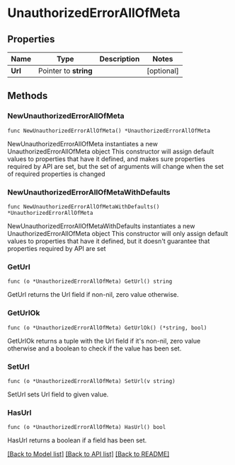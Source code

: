 # UnauthorizedErrorAllOfMeta

## Properties

Name | Type | Description | Notes
------------ | ------------- | ------------- | -------------
**Url** | Pointer to **string** |  | [optional] 

## Methods

### NewUnauthorizedErrorAllOfMeta

`func NewUnauthorizedErrorAllOfMeta() *UnauthorizedErrorAllOfMeta`

NewUnauthorizedErrorAllOfMeta instantiates a new UnauthorizedErrorAllOfMeta object
This constructor will assign default values to properties that have it defined,
and makes sure properties required by API are set, but the set of arguments
will change when the set of required properties is changed

### NewUnauthorizedErrorAllOfMetaWithDefaults

`func NewUnauthorizedErrorAllOfMetaWithDefaults() *UnauthorizedErrorAllOfMeta`

NewUnauthorizedErrorAllOfMetaWithDefaults instantiates a new UnauthorizedErrorAllOfMeta object
This constructor will only assign default values to properties that have it defined,
but it doesn't guarantee that properties required by API are set

### GetUrl

`func (o *UnauthorizedErrorAllOfMeta) GetUrl() string`

GetUrl returns the Url field if non-nil, zero value otherwise.

### GetUrlOk

`func (o *UnauthorizedErrorAllOfMeta) GetUrlOk() (*string, bool)`

GetUrlOk returns a tuple with the Url field if it's non-nil, zero value otherwise
and a boolean to check if the value has been set.

### SetUrl

`func (o *UnauthorizedErrorAllOfMeta) SetUrl(v string)`

SetUrl sets Url field to given value.

### HasUrl

`func (o *UnauthorizedErrorAllOfMeta) HasUrl() bool`

HasUrl returns a boolean if a field has been set.


[[Back to Model list]](../README.md#documentation-for-models) [[Back to API list]](../README.md#documentation-for-api-endpoints) [[Back to README]](../README.md)


